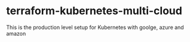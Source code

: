 # terraform-kubernetes-multi-cloud
This is the production level setup for Kubernetes with goolge, azure and amazon
